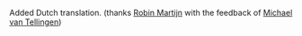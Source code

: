 Added Dutch translation.
   (thanks [Robin Martijn](https://github.com/Bowero) with the feedback of [Michael van Tellingen](https://github.com/mvantellingen))
